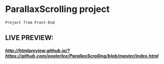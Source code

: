 # ParallaxScrolling project 

`Project from Front-End`

## LIVE PREVIEW:
##### http://htmlpreview.github.io/?https://github.com/oosterlee/ParallaxScrolling/blob/master/index.html
